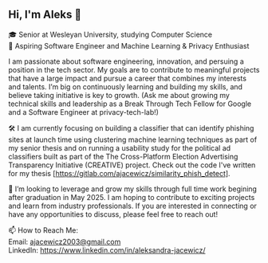 ## Hi, I'm Aleks 👋

🎓 Senior at Wesleyan University, studying Computer Science <br>
🔭 Aspiring Software Engineer and Machine Learning & Privacy Enthusiast <br>

I am passionate about software engineering, innovation, and persuing a position in the tech sector. My goals are to contribute to meaningful projects that have a large impact and pursue a career that combines my interests and talents. I’m big on continuously learning and building my skills, and believe taking initiative is key to growth. (Ask me about growing my technical skills and leadership as a Break Through Tech Fellow for Google and a Software Engineer at privacy-tech-lab!) <br>

🛠 I am currently focusing on building a classifier that can identify phishing sites at launch time using clustering machine learning techniques as part of my senior thesis and on running a usability study for the political ad classifiers built as part of the The Cross-Platform Election Advertising Transparency Initiative (CREATIVE) project. Check out the code I've written for my thesis [https://gitlab.com/ajacewicz/similarity_phish_detect]. <br>

🎯 I’m looking to leverage and grow my skills through full time work begining after graduation in May 2025. I am hoping to contribute to exciting projects and learn from industry professionals. If you are interested in connecting or have any opportunities to discuss, please feel free to reach out! <br>

📫 How to Reach Me: <br>
Email: ajacewicz2003@gmail.com <br>
LinkedIn: https://www.linkedin.com/in/aleksandra-jacewicz/ <br>
<!--
**a-jacewicz/a-jacewicz** is a ✨ _special_ ✨ repository because its `README.md` (this file) appears on your GitHub profile.


Here are some ideas to get you started:

- 🔭 I’m currently working on ...
- 🌱 I’m currently learning ...
- 👯 I’m looking to collaborate on ...
- 🤔 I’m looking for help with ...
- 💬 Ask me about ...
- 📫 How to reach me: ...
- 😄 Pronouns: ...
- ⚡ Fun fact: ...
-->
